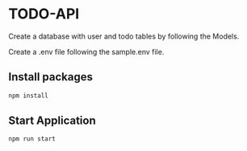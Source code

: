 # TODO-API

Create a database with user and todo tables by following the Models.

Create a .env file following the sample.env file.

## Install packages

```bash
npm install
```

## Start Application

```bash
npm run start
```
